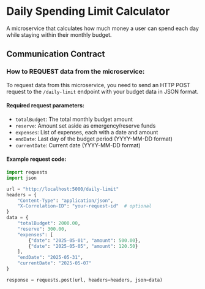 # Daily Spending Limit Calculator

A microservice that calculates how much money a user can spend each day while staying within their monthly budget.

## Communication Contract

### How to REQUEST data from the microservice:

To request data from this microservice, you need to send an HTTP POST request to the `/daily-limit` endpoint with your budget data in JSON format.

#### Required request parameters:
- `totalBudget`: The total monthly budget amount
- `reserve`: Amount set aside as emergency/reserve funds
- `expenses`: List of expenses, each with a date and amount
- `endDate`: Last day of the budget period (YYYY-MM-DD format)
- `currentDate`: Current date (YYYY-MM-DD format)

#### Example request code:

```python
import requests
import json

url = "http://localhost:5000/daily-limit"
headers = {
    "Content-Type": "application/json",
    "X-Correlation-ID": "your-request-id"  # optional
}
data = {
    "totalBudget": 2000.00,
    "reserve": 300.00,
    "expenses": [
        {"date": "2025-05-01", "amount": 500.00},
        {"date": "2025-05-05", "amount": 120.50}
    ],
    "endDate": "2025-05-31",
    "currentDate": "2025-05-07"
}

response = requests.post(url, headers=headers, json=data)
